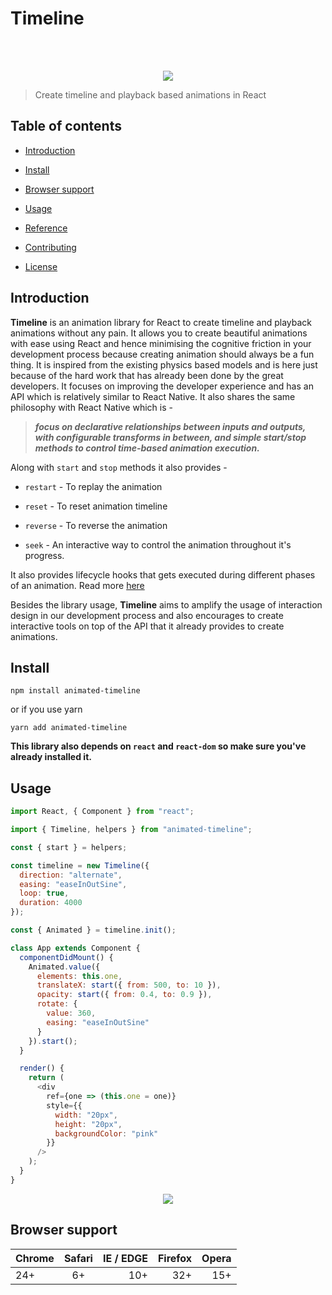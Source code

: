 # Timeline

<br/><br/>

<p align="center">
  <img src="https://i.gyazo.com/92335601b07bd758f45bb64ca8bac912.gif" />
</p>

> Create timeline and playback based animations in React

## Table of contents

* [Introduction](#introduction)

* [Install]()

* [Browser support]()

* [Usage]()

* [Reference]()

* [Contributing]()

* [License]()

## Introduction

**Timeline** is an animation library for React to create timeline and playback animations without any pain. It allows you to create beautiful animations with ease using React and hence minimising the cognitive friction in your development process because creating animation should always be a fun thing. It is inspired from the existing physics based models and is here just because of the hard work that has already been done by the great developers. It focuses on improving the developer experience and has an API which is relatively similar to React Native. It also shares the same philosophy with React Native which is -

> **_focus on declarative relationships between inputs and outputs, with configurable transforms in between, and simple start/stop methods to control time-based animation execution._**

Along with `start` and `stop` methods it also provides -

* `restart` - To replay the animation

* `reset` - To reset animation timeline

* `reverse` - To reverse the animation

* `seek` - An interactive way to control the animation throughout it's progress.

It also provides lifecycle hooks that gets executed during different phases of an animation. Read more [here]()

Besides the library usage, **Timeline** aims to amplify the usage of interaction design in our development process and also encourages to create interactive tools on top of the API that it already provides to create animations.

## Install

```
npm install animated-timeline
```

or if you use yarn

```
yarn add animated-timeline
```

**This library also depends on `react` and `react-dom` so make sure you've already installed it.**

## Usage

```js
import React, { Component } from "react";

import { Timeline, helpers } from "animated-timeline";

const { start } = helpers;

const timeline = new Timeline({
  direction: "alternate",
  easing: "easeInOutSine",
  loop: true,
  duration: 4000
});

const { Animated } = timeline.init();

class App extends Component {
  componentDidMount() {
    Animated.value({
      elements: this.one,
      translateX: start({ from: 500, to: 10 }),
      opacity: start({ from: 0.4, to: 0.9 }),
      rotate: {
        value: 360,
        easing: "easeInOutSine"
      }
    }).start();
  }

  render() {
    return (
      <div
        ref={one => (this.one = one)}
        style={{
          width: "20px",
          height: "20px",
          backgroundColor: "pink"
        }}
      />
    );
  }
}
```

<p align="center">
  <img src="basic.gif" />
</p>

## Browser support

| Chrome | Safari | IE / EDGE | Firefox | Opera |
| ------ | :----: | --------: | ------: | ----: |
| 24+    |   6+   |       10+ |     32+ |   15+ |
